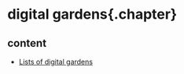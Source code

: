 
# digital gardens{.chapter}

## content

- [Lists of digital gardens](lists_of_digital_gardens.md)
